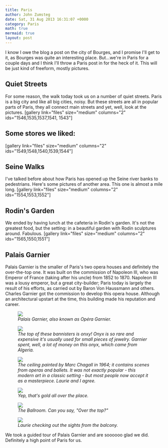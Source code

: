 ```yaml
---
title: Paris
author: John Zumsteg
date: Sat, 31 Aug 2013 16:31:07 +0000
category: Paris
math: true
mermaid: true
layout: post
---
```

I know I owe the blog a post on the city of Bourges, and I promise I'll get to it, as Bourges was quite an interesting place. But...we're in Paris for a couple days and I think I'll throw a Paris post in for the heck of it. This will be just kind of freeform, mostly pictures.
<h2>Quiet Streets</h2>
For some reason, the walk today took us on a number of quiet streets. Paris is a big city and like all big cities, noisy. But these streets are all in popular parts of Paris, they all connect main streets and yet, well, look at the pictures.
[gallery link="files" size="medium" columns="2" ids="1546,1535,1537,1541, 1543"]

<h2>Some stores we liked:</h2>
[gallery link="files" size="medium" columns="2" ids="1549,1548,1540,1539,1544"]

<h2>Seine Walks</h2>
I've talked before about how Paris has opened up the Seine river banks to pedestrians. Here's some pictures of another area. This one is almost a mile long.
[gallery link="files" size="medium"  columns="2" ids="1554,1553,1552"]

<h2>Rodin's Garden</h2>
We ended by having lunch at the cafeteria in Rodin's garden. It's not the greatest food, but the setting: in a beautiful garden with Rodin sculptures around. Fabulous.
[gallery  link="files" size="medium" columns="2" ids="1565,1550,1551"]

<h2>Palais Garnier</h2>
Palais Garnier is the smaller of Paris's two opera houses and definitely the over-the-top one. It was built on the commission of Napoleon III, who was Emperor of France (taking after his uncle) from 1852 to 1870. Napoleon III was a lousy emperor, but a great city-builder; Paris today is largely the result of his efforts, as carried out by Baron Von Haussmann and others. Charles Garnier got the commission to develop this opera house. Although an architectural upstart at the time, this building made his reputation and career.
<figure class = "landscape">
	<img src="{{site.url}}/assets/images/2013/08/MG_0229.jpg"/>
	<figcaption><em>Palais Garnier, also known as Opéra Garnier.</em></figcaption>
</figure>


<figure class = "landscape">
	<img src="{{site.url}}/assets/images/2013/08/DSC03962.jpg"/>
	<figcaption><em>The top of these bannisters is onxy! Onyx is so rare and expensive it's usually used for small pieces of jewelry. Garnier spent, well, a lot of money on this onyx, which came from Algeria.</em></figcaption>
</figure>



<figure class = "landscape">
	<img src="{{site.url}}/assets/images/2013/08/DSC03965.jpg"/>
	<figcaption><em>The ceiling painted by Marc Chagall in 1964; it contains scenes from operas and ballets. It was not exactly popular - this modern art in a classic setting - but most people now accept it as a masterpiece. Laurie and I agree.</em></figcaption>
</figure>



<figure class = "landscape">
	<img src="{{site.url}}/assets/images/2013/08/DSC03966.jpg"/>
	<figcaption><em>Yep, that's gold all over the place.</em></figcaption>
</figure>



<figure class = "landscape">
	<img src="{{site.url}}/assets/images/2013/08/DSC03970.jpg"/>
	<figcaption><em>The Ballroom. Can you say, "Over the top?"</em></figcaption>
</figure>



<figure class = "landscape">
	<img src="{{site.url}}/assets/images/2013/08/DSC03972.jpg"/>
	<figcaption><em>Laurie checking out the sights from the balcony.</em></figcaption>
</figure>



We took a guided tour of Palais Garnier and are soooooo glad we did. Definitely a high point of Paris for us.
